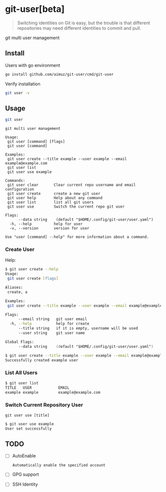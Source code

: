 # git-user[beta]

> Switching identities on Git is easy, but the trouble is that different repositories may need different identities to commit and pull.

git multi user management

## Install

Users with go environment

```zsh
go install github.com/aimuz/git-user/cmd/git-user
```

Verify installation

```zsh
git user -v
```

## Usage

```zsh
git user
```

```text
git multi user management

Usage:
 git user [command] [flags]
 git user [command]

Examples:
 git user create --title example --user example --email example@example.com
 git user list
 git user use example

Commands:
 git user clear       Clear current repo username and email configuration
 git user create      create a new git user
 git user help        Help about any command
 git user list        list all git users
 git user use         Switch the current repo git user

Flags:
      --data string    (default "$HOME/.config/git-user/user.yaml")
  -h, --help          help for user
  -v, --version       version for user

Use "user [command] --help" for more information about a command.
```

### Create User

Help:

```zsh
$ git user create --help 
Usage:
 git user create [flags]

Aliases:
 create, a

Examples:
 git user create --title example --user example --email example@example.com

Flags:
      --email string   git user email
  -h, --help           help for create
      --title string   if it is empty, username will be used
      --user string    git user name

Global Flags:
      --data string    (default "$HOME/.config/git-user/user.yaml")
```

```zsh
$ git user create --title example --user example --email example@example.com
Successfully created example user
```

### List All Users

```zsh
$ git user list                                                             
TITLE   USER            EMAIL                   
example example         example@example.com     
```

### Switch Current Repository User

`git user use [title]`

```zsh
$ git user use example 
User set successfully

```

## TODO

- [ ] AutoEnable

      Automatically enable the specified account
- [ ] GPG support
- [ ] SSH Identity
